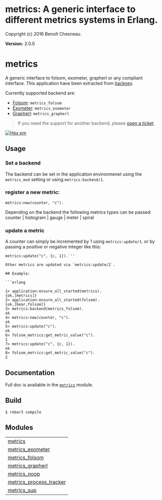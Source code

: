 

# metrics: A generic interface to different metrics systems in Erlang. #

Copyright (c) 2016 Benoît Chesneau.

__Version:__ 2.0.0

# metrics

A generic interface to folsom, exometer, grapherl or any compliant interface. This
application have been extracted from
[hackney](https://github.com/benoitc/hackney).

Currently supported backend are:

- [Folsom](https://github.com/folsom-project/folsom): `metrics_folsom`
- [Exometer](https://github.com/Feuerlabs/exometer): `metrics_exometer`
- [Grapherl](https://github.com/processone/grapherl): `metrics_grapherl`

> If you need the support for another backend, please [open a ticket](https://github.com/benoitc/erlang-metrics/issues).

[![Hex pm](http://img.shields.io/hexpm/v/metrics.svg?style=flat)](https://hex.pm/packages/metrics)

## Usage

### Set a backend

The backend can be set in the application environmenet using the `metrics_mod` setting or using `metrics:backend/1`.

### register a new metric:

```
metrics:new(counter, "c").
```

Depending on the backend the following metrics types can be passed: counter | histogram | gauge | meter | spiral

### update a metric

A counter can simply be incremented by 1 using `metrics:update/1`. or by passing a positive or negative integer like this:

```
metrics:update("c", {c, 1}).`''

Other metrics are updated via `metrics:update/2`.

## Example:

```erlang

1> application:ensure_all_started(metrics).
{ok,[metrics]}
2> application:ensure_all_started(folsom).
{ok,[bear,folsom]}
3> metrics:backend(metrics_folsom).
ok
4> metrics:new(counter, "c").
ok
5> metrics:update("c").
ok
6> folsom_metrics:get_metric_value("c").
1
7> metrics:update("c", {c, 1}).
ok
8> folsom_metrics:get_metric_value("c").
2

```

## Documentation

Full doc is available in the [`metrics`](metrics.md) module.

## Build

```
$ rebar3 compile
```



## Modules ##


<table width="100%" border="0" summary="list of modules">
<tr><td><a href="metrics.md" class="module">metrics</a></td></tr>
<tr><td><a href="metrics_exometer.md" class="module">metrics_exometer</a></td></tr>
<tr><td><a href="metrics_folsom.md" class="module">metrics_folsom</a></td></tr>
<tr><td><a href="metrics_grapherl.md" class="module">metrics_grapherl</a></td></tr>
<tr><td><a href="metrics_noop.md" class="module">metrics_noop</a></td></tr>
<tr><td><a href="metrics_process_tracker.md" class="module">metrics_process_tracker</a></td></tr>
<tr><td><a href="metrics_sup.md" class="module">metrics_sup</a></td></tr></table>

